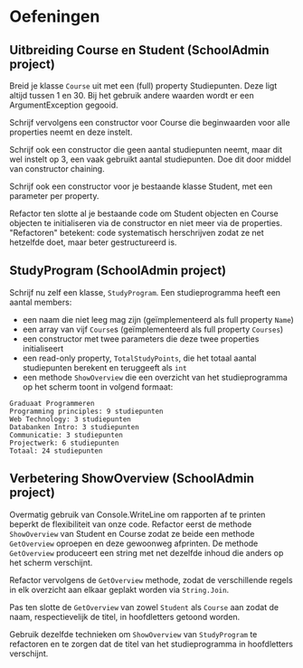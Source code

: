 # Oefeningen

## Uitbreiding Course en Student \(SchoolAdmin project\)

Breid je klasse `Course` uit met een \(full\) property Studiepunten. Deze ligt altijd tussen 1 en 30. Bij het gebruik andere waarden wordt er een ArgumentException gegooid.

Schrijf vervolgens een constructor voor Course die beginwaarden voor alle properties neemt en deze instelt.

Schrijf ook een constructor die geen aantal studiepunten neemt, maar dit wel instelt op 3, een vaak gebruikt aantal studiepunten. Doe dit door middel van constructor chaining.

Schrijf ook een constructor voor je bestaande klasse Student, met een parameter per property.

Refactor ten slotte al je bestaande code om Student objecten en Course objecten te initialiseren via de constructor en niet meer via de properties. "Refactoren" betekent: code systematisch herschrijven zodat ze net hetzelfde doet, maar beter gestructureerd is.

## StudyProgram \(SchoolAdmin project\)

Schrijf nu zelf een klasse, `StudyProgram`. Een studieprogramma heeft een aantal members:

* een naam die niet leeg mag zijn \(geïmplementeerd als full property `Name`\)
* een array van vijf `Course`s \(geïmplementeerd als full property `Courses`\)
* een constructor met twee parameters die deze twee properties initialiseert
* een read-only property, `TotalStudyPoints`, die het totaal aantal studiepunten berekent en teruggeeft als `int`
* een methode `ShowOverview` die een overzicht van het studieprogramma op het scherm toont in volgend formaat:

```text
Graduaat Programmeren
Programming principles: 9 studiepunten
Web Technology: 3 studiepunten
Databanken Intro: 3 studiepunten
Communicatie: 3 studiepunten
Projectwerk: 6 studiepunten
Totaal: 24 studiepunten
```

## Verbetering ShowOverview \(SchoolAdmin project\)

Overmatig gebruik van Console.WriteLine om rapporten af te printen beperkt de flexibiliteit van onze code. Refactor eerst de methode `ShowOverview` van Student en Course zodat ze beide een methode `GetOverview` oproepen en deze gewoonweg afprinten. De methode `GetOverview` produceert een string met net dezelfde inhoud die anders op het scherm verschijnt.

Refactor vervolgens de `GetOverview` methode, zodat de verschillende regels in elk overzicht aan elkaar geplakt worden via `String.Join`.

Pas ten slotte de `GetOverview` van zowel `Student` als `Course` aan zodat de naam, respectievelijk de titel, in hoofdletters getoond worden.

Gebruik dezelfde technieken om `ShowOverview` van `StudyProgram` te refactoren en te zorgen dat de titel van het studieprogramma in hoofdletters verschijnt.

